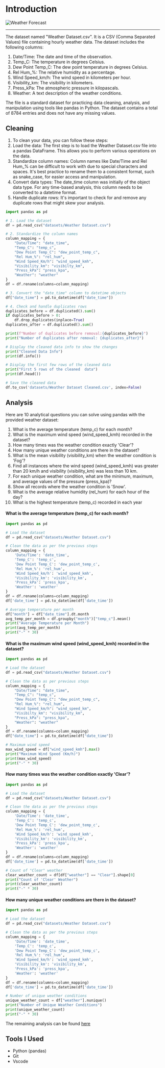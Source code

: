 # Introduction
![Weather Forecast](assets/weather.jpg)
***
The dataset named "Weather Dataset.csv". It is a CSV (Comma Separated Values) file containing hourly weather data.
The dataset includes the following columns:
1. Date/Time: The date and time of the observation.
2. Temp_C: The temperature in degrees Celsius.
3. Dew Point Temp_C: The dew point temperature in degrees Celsius.
4. Rel Hum_%: The relative humidity as a percentage.
5. Wind Speed_km/h: The wind speed in kilometers per hour.
6. Visibility_km: The visibility in kilometers.
7. Press_kPa: The atmospheric pressure in kilopascals.
8. Weather: A text description of the weather conditions.

The file is a standard dataset for practicing data cleaning, analysis, and manipulation using tools like pandas in Python. The dataset contains a total of 8784 entries and does not have any missing values.
## Cleaning
1. To clean your data, you can follow these steps:
2. Load the data: The first step is to load the Weather Dataset.csv file into a pandas DataFrame. This allows you to perform various operations on the data.
3. Standardize column names: Column names like Date/Time and Rel Hum_% can be difficult to work with due to special characters and spaces. It's best practice to rename them to a consistent format, such as snake_case, for easier access and manipulation.
4. Convert data types: The date_time column was initially of the object data type. For any time-based analysis, this column needs to be converted to a datetime format.
5. Handle duplicate rows: It's important to check for and remove any duplicate rows that might skew your analysis.
```python
import pandas as pd

# 1. Load the dataset
df = pd.read_csv("datasets/Weather Dataset.csv")

# 2. Standardize the column names
column_mapping = {
    "Date/Time": "date_time",
    "Temp_C": "temp_c",
    "Dew Point Temp_C": "dew_point_temp_c",
    "Rel Hum_%": "rel_hum",
    "Wind Speed_Km/h": "wind_speed_kmh",
    "Visibility_km": "visibilty_km",
    "Press_kPa": "press_kpa",
    "Weather": "weather"
}
df = df.rename(columns=column_mapping)

# 3. Convert the "date_time" column to datetime objects
df["date_time"] = pd.to_datetime(df["date_time"])

# 4. Check and handle duplicates rows
duplicates_before = df.duplicated().sum()
if duplicates_before > 0:
    df.drop_duplicates(inplace=True)
duplicates_after = df.duplicated().sum()

print(f"Number of duplicates before removal:{duplicates_before}")
print("Number of duplicates after removal: {duplicates_after}")

# Display the cleaned data info to show the changes
print("Cleaned Data Info")
print(df.info())

# Display the first few rows of the cleaned data
print("First 5 rows of the cleaned  data")
print(df.head())

# Save the cleaned data
df.to_csv('datasets/Weather Dataset Cleaned.csv', index=False)
```
## Analysis
Here are 10 analytical questions you can solve using pandas with the provided weather dataset:
1. What is the average temperature (temp_c) for each month?
2. What is the maximum wind speed (wind_speed_kmh) recorded in the dataset?
3. How many times was the weather condition exactly 'Clear'?
4. How many unique weather conditions are there in the dataset?
5. What is the mean visibility (visibility_km) when the weather condition is 'Fog'?
6. Find all instances where the wind speed (wind_speed_kmh) was greater than 20 km/h and visibility (visibility_km) was less than 10 km.
7. For each unique weather condition, what are the minimum, maximum, and average values of the pressure (press_kpa)?
8. Show all records where the weather condition is 'Snow'.
9. What is the average relative humidity (rel_hum) for each hour of the day?
10. What is the highest temperature (temp_c) recorded in each year

#### What is the average temperature (temp_c) for each month?
```python
import pandas as pd

# Load the dataset
df = pd.read_csv("datasets/Weather Dataset.csv")

# Clean the data as per the previous steps
column_mapping = {
    'Date/Time': 'date_time',
    'Temp_C': 'temp_c',
    'Dew Point Temp_C': 'dew_point_temp_c',
    'Rel Hum_%': 'rel_hum',
    'Wind Speed_km/h': 'wind_speed_kmh',
    'Visibility_km': 'visibility_km',
    'Press_kPa': 'press_kpa',
    'Weather': 'weather'
}
df = df.rename(columns=column_mapping)
df['date_time'] = pd.to_datetime(df['date_time'])

# Average temperature per month
df["month"] = df["date_time"].dt.month
avg_temp_per_month = df.groupby("month")["temp_c"].mean()
print("Average Temperature per Month")
print(avg_temp_per_month)
print("-" * 30)
```
#### What is the maximum wind speed (wind_speed_kmh) recorded in the dataset?
```python
import pandas as pd

# Load the dataset
df = pd.read_csv("datasets/Weather Dataset.csv")

# Clean the data as per previous steps
column_mapping = {
    "Date/Time": "date_time",
    "Temp_C": "temp_c",
    "Dew Point Temp_C": "dew_point_temp_c",
    "Rel Hum_%": "rel_hum",
    "Wind Speed_km/h": "wind_speed_km",
    "Visibilty_km": "visibility_km",
    "Press_kPa": "press_kpa",
    "Weather": "weather"
}
df = df.rename(columns=column_mapping)
df["date_time"] = pd.to_datetime(df["date_time"])

# Maximum wind speed
max_wind_speed = df["wind_speed_kmh"].max()
print("Maximum Wind Speed (Km/h)")
print(max_wind_speed)
print("-" * 30)
```
#### How many times was the weather condition exactly 'Clear'?
```python
import pandas as pd

# Load the dataset
df = pd.read_csv("datasets/Weather Dataset.csv")

# Clean the data as per the previous steps
column_mapping = {
    'Date/Time': 'date_time',
    'Temp_C': 'temp_c',
    'Dew Point Temp_C': 'dew_point_temp_c',
    'Rel Hum_%': 'rel_hum',
    'Wind Speed_km/h': 'wind_speed_kmh',
    'Visibility_km': 'visibility_km',
    'Press_kPa': 'press_kpa',
    'Weather': 'weather'
}
df = df.rename(columns=column_mapping)
df['date_time'] = pd.to_datetime(df['date_time'])

# Count of "Clear" weather
clear_weather_count = df[df["weather"] == "Clear"].shape[0]
print("Count of 'Clear' Weather")
print(clear_weather_count)
print("-" * 30)
```
#### How many unique weather conditions are there in the dataset?
```python
import pandas as pd

# Load the dataset
df = pd.read_csv("datasets/Weather Dataset.csv")

# Clean the data as per the previous steps
column_mapping = {
    'Date/Time': 'date_time',
    'Temp_C': 'temp_c',
    'Dew Point Temp_C': 'dew_point_temp_c',
    'Rel Hum_%': 'rel_hum',
    'Wind Speed_km/h': 'wind_speed_kmh',
    'Visibility_km': 'visibility_km',
    'Press_kPa': 'press_kpa',
    'Weather': 'weather'
}
df = df.rename(columns=column_mapping)
df['date_time'] = pd.to_datetime(df['date_time'])

# Number of unique weather conditions
unique_weather_count = df["weather"].nunique()
print("Number of Unique Weather Conditions")
print(unique_weather_count)
print("-" * 30)
```
The remaining analysis can be found
[here](/script/)
## Tools I Used
* Python (pandas)
* Git
* Vscode
